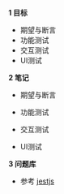 
**1 目标**
* 期望与断言
* 功能测试
* 交互测试
* UI测试

**2 笔记**
* 期望与断言  

* 功能测试  

* 交互测试  

* UI测试    

**3 问题库**
* 参考
[jestjs](https://jestjs.io/docs/zh-Hans/getting-started)  
